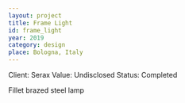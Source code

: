 ```yaml
---
layout: project
title: Frame Light
id: frame_light
year: 2019
category: design
place: Bologna, Italy
---
```

Client: Serax
Value: Undisclosed
Status: Completed

Fillet brazed steel lamp
